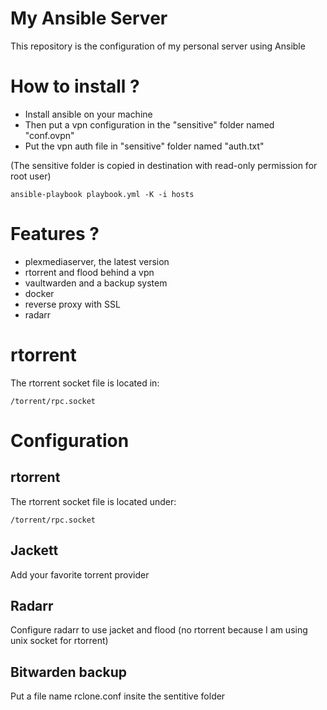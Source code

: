 # My Ansible Server

This repository is the configuration of my personal server using Ansible

# How to install ?

 - Install ansible on your machine
 - Then put a vpn configuration in the "sensitive" folder named "conf.ovpn"
 - Put the vpn auth file in "sensitive" folder named "auth.txt"

(The sensitive folder is copied in destination with read-only permission for root user)

```
ansible-playbook playbook.yml -K -i hosts
```

# Features ? 

 - plexmediaserver, the latest version
 - rtorrent and flood behind a vpn
 - vaultwarden and a backup system
 - docker
 - reverse proxy with SSL
 - radarr

# rtorrent

The rtorrent socket file is located in:
```
/torrent/rpc.socket
```

# Configuration

## rtorrent

The rtorrent socket file is located under:
```
/torrent/rpc.socket
```

## Jackett

Add your favorite torrent provider

## Radarr

Configure radarr to use jacket and flood (no rtorrent because I am using unix socket for rtorrent)

## Bitwarden backup

Put a file name rclone.conf insite the sentitive folder
